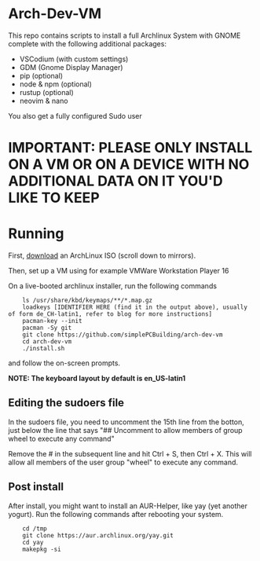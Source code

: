 # Arch-Dev-VM

This repo contains scripts to install a full Archlinux System with GNOME complete with the following additional packages:
- VSCodium (with custom settings)
- GDM (Gnome Display Manager)
- pip (optional)
- node & npm (optional)
- rustup (optional)
- neovim & nano 

You also get a fully configured Sudo user

# IMPORTANT: PLEASE ONLY INSTALL ON A VM OR ON A DEVICE WITH NO ADDITIONAL DATA ON IT YOU'D LIKE TO KEEP


# Running
First, [download](https://archlinux.org/download/) an ArchLinux ISO (scroll down to mirrors).

Then, set up a VM using for example VMWare Workstation Player 16

On a live-booted archlinux installer, run the following commands

```
    ls /usr/share/kbd/keymaps/**/*.map.gz
    loadkeys [IDENTIFIER HERE (find it in the output above), usually of form de_CH-latin1, refer to blog for more instructions]
    pacman-key --init
    pacman -Sy git
    git clone https://github.com/simplePCBuilding/arch-dev-vm
    cd arch-dev-vm
    ./install.sh
```

and follow the on-screen prompts. 

**NOTE: The keyboard layout by default is en_US-latin1**

## Editing the sudoers file
In the sudoers file, you need to uncomment the 15th line from the botton, just below the line that says
"## Uncomment to allow members of group wheel to execute any command"

Remove the # in the subsequent line and hit Ctrl + S, then Ctrl + X. This will allow all members
of the user group "wheel" to execute any command. 


## Post install
After install, you might want to install an AUR-Helper, like yay (yet another yogurt). Run the following commands after rebooting your system.

```
    cd /tmp
    git clone https://aur.archlinux.org/yay.git
    cd yay
    makepkg -si
```